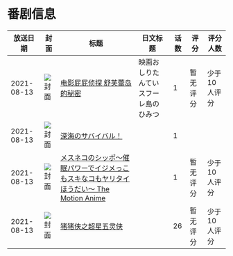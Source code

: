# 番剧信息

|放送日期|封面|标题|日文标题|话数|评分|评分人数|
|---|---|---|---|---|---|---|
|2021-08-13|![封面](https://lain.bgm.tv/pic/cover/c/bf/11/338261_dQQ2W.jpg)|[电影屁屁侦探 舒芙蕾岛的秘密](https://bangumi.tv/subject/338261)|映画おしりたんてい スフーレ島のひみつ|1|暂无评分|少于10人评分|
|2021-08-13|![封面](https://lain.bgm.tv/pic/cover/c/df/7a/338262_33iIU.jpg)|[深海のサバイバル！](https://bangumi.tv/subject/338262)||1|||
|2021-08-13|![封面](https://bangumi.tv/img/no_icon_subject.png)|[メスネコのシッポ～催眠パワーでイジメっこもスキなコもヤリタイほうだい～ The Motion Anime](https://bangumi.tv/subject/354291)||1|暂无评分|少于10人评分|
|2021-08-13|![封面](https://lain.bgm.tv/pic/cover/c/c4/60/384726_cJ0WZ.jpg)|[猪猪侠之超星五灵侠](https://bangumi.tv/subject/384726)||26|暂无评分|少于10人评分|
